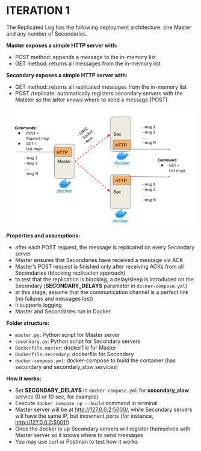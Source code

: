 # ITERATION 1

The Replicated Log has the following deployment architecture: one Master and any number of Secondaries.

**Master exposes a simple HTTP server with:**
* POST method: appends a message to the in-memory list
* GET method: returns all messages from the in-memory list

**Secondary exposes a simple  HTTP server with:**
* GET method: returns all replicated messages from the in-memory list
* POST /replicate: automatically registers secondary servers with the Matster so the latter knows where to send a message (POST)

<img loading="lazy" src="iteration_1.png" alt="image_name png" />

**Properties and assumptions:**
* after each POST request, the message is replicated on every Secondary server
* Master ensures that Secondaries have received a message via ACK
* Master’s POST request is finished only after receiving ACKs from all Secondaries (blocking replication approach)
* to test that the replication is blocking, a delay/sleep is introduced on the Secondary (**SECONDARY_DELAYS** parameter in `docker-compose.yml`)
* at this stage, assume that the communication channel is a perfect link (no failures and messages lost)
* it supports logging
* Master and Secondaries run in Docker

**Folder structure:**

* `master.py`: Python script for Master server
* `secondary.py`: Python script for Secondary servers
* `Dockerfile.master`: dockerfile for Master
* `Dockerfile.secondary`: dockerfile for Secondary
* `docker-compose.yml`: docker-compose to build the container (has secondary and secondary_slow services)

**How it works:**

* Set **SECONDARY_DELAYS** in `docker-compose.yml` for **secondary_slow** service (0 or 10 sec, for example)
* Execute `docker compose up --build` command in terminal
* Master server will be at http://127.0.0.2:5000/, while Secondary servers will have the same IP, but increment ports (for instance, http://127.0.0.2:5001/)
* Once the docker is up Secondary servers will register themselves with Master server so it knows where to send messages
* You may use curl or Postman to test how it works
